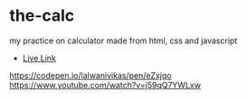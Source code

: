 # the-calc
my practice on calculator made from html, css and javascript
- [Live Link](https://marianellag1.github.io/the-calc/)

https://codepen.io/lalwanivikas/pen/eZxjqo
https://www.youtube.com/watch?v=j59qQ7YWLxw